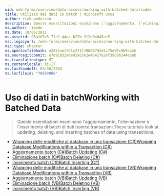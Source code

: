 ```yaml
---
uid: web-forms/overview/data-access/working-with-batched-data/index
title: Utilizzo dei dati in batch | Microsoft Docs
author: rick-anderson
description: Queste esercitazioni esaminano l'aggiornamento, l'eliminazione e l'inserimento di batch di dati tramite transazioni.
ms.author: riande
ms.date: 10/05/2011
ms.assetid: 95a1d7d3-7fc2-44ac-b27b-912e0e045ee5
msc.legacyurl: /web-forms/overview/data-access/working-with-batched-data
msc.type: chapter
ms.openlocfilehash: e2451ae17d1c271f49b08793e5c75e9fc8b9ca2e
ms.sourcegitcommit: e7e91932a6e91a63e2e46417626f39d6b244a3ab
ms.translationtype: MT
ms.contentlocale: it-IT
ms.lasthandoff: 03/06/2020
ms.locfileid: "78589068"
---
```

# <a name="working-with-batched-data"></a><span data-ttu-id="b82fe-103">Uso di dati in batch</span><span class="sxs-lookup"><span data-stu-id="b82fe-103">Working with Batched Data</span></span>

> <span data-ttu-id="b82fe-104">Queste esercitazioni esaminano l'aggiornamento, l'eliminazione e l'inserimento di batch di dati tramite transazioni.</span><span class="sxs-lookup"><span data-stu-id="b82fe-104">These tutorials look at updating, deleting, and inserting batches of data using transactions.</span></span>

- [<span data-ttu-id="b82fe-105">Wrapping delle modifiche al database in una transazione (C#)</span><span class="sxs-lookup"><span data-stu-id="b82fe-105">Wrapping Database Modifications within a Transaction (C#)</span></span>](wrapping-database-modifications-within-a-transaction-cs.md)
- [<span data-ttu-id="b82fe-106">Aggiornamento batch (C#)</span><span class="sxs-lookup"><span data-stu-id="b82fe-106">Batch Updating (C#)</span></span>](batch-updating-cs.md)
- [<span data-ttu-id="b82fe-107">Eliminazione batch (C#)</span><span class="sxs-lookup"><span data-stu-id="b82fe-107">Batch Deleting (C#)</span></span>](batch-deleting-cs.md)
- [<span data-ttu-id="b82fe-108">Inserimento batch (C#)</span><span class="sxs-lookup"><span data-stu-id="b82fe-108">Batch Inserting (C#)</span></span>](batch-inserting-cs.md)
- [<span data-ttu-id="b82fe-109">Wrapping delle modifiche al database in una transazione (VB)</span><span class="sxs-lookup"><span data-stu-id="b82fe-109">Wrapping Database Modifications within a Transaction (VB)</span></span>](wrapping-database-modifications-within-a-transaction-vb.md)
- [<span data-ttu-id="b82fe-110">Aggiornamento batch (VB)</span><span class="sxs-lookup"><span data-stu-id="b82fe-110">Batch Updating (VB)</span></span>](batch-updating-vb.md)
- [<span data-ttu-id="b82fe-111">Eliminazione batch (VB)</span><span class="sxs-lookup"><span data-stu-id="b82fe-111">Batch Deleting (VB)</span></span>](batch-deleting-vb.md)
- [<span data-ttu-id="b82fe-112">Inserimento batch (VB)</span><span class="sxs-lookup"><span data-stu-id="b82fe-112">Batch Inserting (VB)</span></span>](batch-inserting-vb.md)
